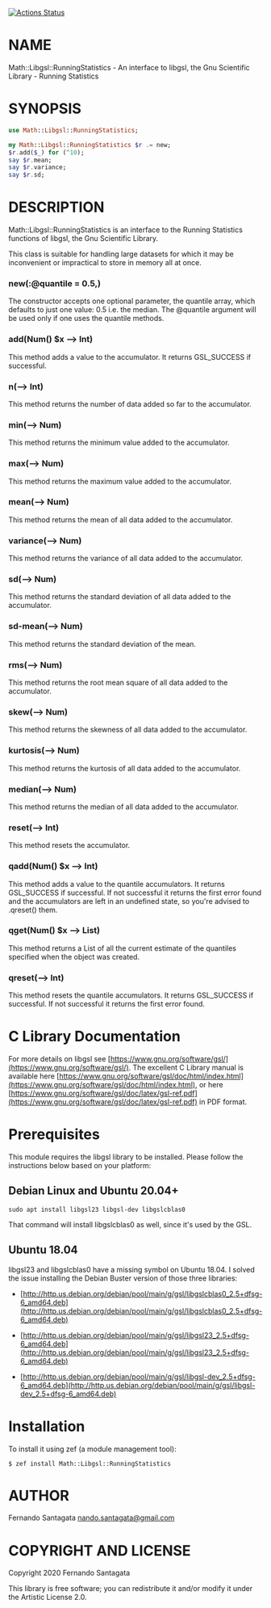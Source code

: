 [![Actions Status](https://github.com/frithnanth/raku-Math-Libgsl-RunningStatistics/workflows/test/badge.svg)](https://github.com/frithnanth/raku-Math-Libgsl-RunningStatistics/actions)

NAME
====

Math::Libgsl::RunningStatistics - An interface to libgsl, the Gnu Scientific Library - Running Statistics

SYNOPSIS
========

```raku
use Math::Libgsl::RunningStatistics;

my Math::Libgsl::RunningStatistics $r .= new;
$r.add($_) for (^10);
say $r.mean;
say $r.variance;
say $r.sd;
```

DESCRIPTION
===========

Math::Libgsl::RunningStatistics is an interface to the Running Statistics functions of libgsl, the Gnu Scientific Library.

This class is suitable for handling large datasets for which it may be inconvenient or impractical to store in memory all at once.

### new(:@quantile = 0.5,)

The constructor accepts one optional parameter, the quantile array, which defaults to just one value: 0.5 i.e. the median. The @quantile argument will be used only if one uses the quantile methods.

### add(Num() $x --> Int)

This method adds a value to the accumulator. It returns GSL_SUCCESS if successful.

### n(--> Int)

This method returns the number of data added so far to the accumulator.

### min(--> Num)

This method returns the minimum value added to the accumulator.

### max(--> Num)

This method returns the maximum value added to the accumulator.

### mean(--> Num)

This method returns the mean of all data added to the accumulator.

### variance(--> Num)

This method returns the variance of all data added to the accumulator.

### sd(--> Num)

This method returns the standard deviation of all data added to the accumulator.

### sd-mean(--> Num)

This method returns the standard deviation of the mean.

### rms(--> Num)

This method returns the root mean square of all data added to the accumulator.

### skew(--> Num)

This method returns the skewness of all data added to the accumulator.

### kurtosis(--> Num)

This method returns the kurtosis of all data added to the accumulator.

### median(--> Num)

This method returns the median of all data added to the accumulator.

### reset(--> Int)

This method resets the accumulator.

### qadd(Num() $x --> Int)

This method adds a value to the quantile accumulators. It returns GSL_SUCCESS if successful. If not successful it returns the first error found and the accumulators are left in an undefined state, so you're advised to .qreset() them.

### qget(Num() $x --> List)

This method returns a List of all the current estimate of the quantiles specified when the object was created.

### qreset(--> Int)

This method resets the quantile accumulators. It returns GSL_SUCCESS if successful. If not successful it returns the first error found.

C Library Documentation
=======================

For more details on libgsl see [https://www.gnu.org/software/gsl/](https://www.gnu.org/software/gsl/). The excellent C Library manual is available here [https://www.gnu.org/software/gsl/doc/html/index.html](https://www.gnu.org/software/gsl/doc/html/index.html), or here [https://www.gnu.org/software/gsl/doc/latex/gsl-ref.pdf](https://www.gnu.org/software/gsl/doc/latex/gsl-ref.pdf) in PDF format.

Prerequisites
=============

This module requires the libgsl library to be installed. Please follow the instructions below based on your platform:

Debian Linux and Ubuntu 20.04+
------------------------------

    sudo apt install libgsl23 libgsl-dev libgslcblas0

That command will install libgslcblas0 as well, since it's used by the GSL.

Ubuntu 18.04
------------

libgsl23 and libgslcblas0 have a missing symbol on Ubuntu 18.04. I solved the issue installing the Debian Buster version of those three libraries:

  * [http://http.us.debian.org/debian/pool/main/g/gsl/libgslcblas0_2.5+dfsg-6_amd64.deb](http://http.us.debian.org/debian/pool/main/g/gsl/libgslcblas0_2.5+dfsg-6_amd64.deb)

  * [http://http.us.debian.org/debian/pool/main/g/gsl/libgsl23_2.5+dfsg-6_amd64.deb](http://http.us.debian.org/debian/pool/main/g/gsl/libgsl23_2.5+dfsg-6_amd64.deb)

  * [http://http.us.debian.org/debian/pool/main/g/gsl/libgsl-dev_2.5+dfsg-6_amd64.deb](http://http.us.debian.org/debian/pool/main/g/gsl/libgsl-dev_2.5+dfsg-6_amd64.deb)

Installation
============

To install it using zef (a module management tool):

    $ zef install Math::Libgsl::RunningStatistics

AUTHOR
======

Fernando Santagata <nando.santagata@gmail.com>

COPYRIGHT AND LICENSE
=====================

Copyright 2020 Fernando Santagata

This library is free software; you can redistribute it and/or modify it under the Artistic License 2.0.

